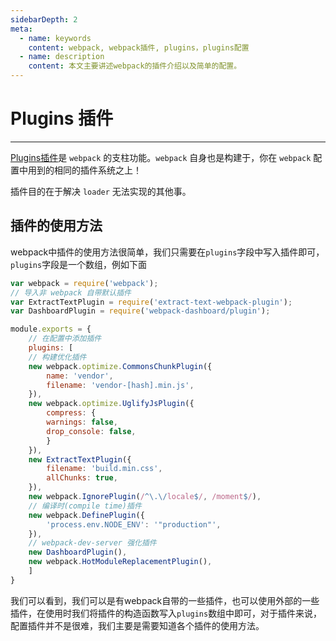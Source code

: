 ```yaml
---
sidebarDepth: 2
meta:
  - name: keywords
    content: webpack, webpack插件, plugins，plugins配置
  - name: description
    content: 本文主要讲述webpack的插件介绍以及简单的配置。
---
```


# Plugins 插件

---

[Plugins插件](https://www.webpackjs.com/configuration/plugins/#plugins)是 `webpack` 的支柱功能。`webpack` 自身也是构建于，你在 `webpack` 配置中用到的相同的插件系统之上！

插件目的在于解决 `loader` 无法实现的其他事。


## 插件的使用方法

webpack中插件的使用方法很简单，我们只需要在`plugins`字段中写入插件即可，`plugins`字段是一个数组，例如下面

```js
var webpack = require('webpack');
// 导入非 webpack 自带默认插件
var ExtractTextPlugin = require('extract-text-webpack-plugin');
var DashboardPlugin = require('webpack-dashboard/plugin');

module.exports = {
    // 在配置中添加插件
    plugins: [
    // 构建优化插件
    new webpack.optimize.CommonsChunkPlugin({
        name: 'vendor',
        filename: 'vendor-[hash].min.js',
    }),
    new webpack.optimize.UglifyJsPlugin({
        compress: {
        warnings: false,
        drop_console: false,
        }
    }),
    new ExtractTextPlugin({
        filename: 'build.min.css',
        allChunks: true,
    }),
    new webpack.IgnorePlugin(/^\.\/locale$/, /moment$/),
    // 编译时(compile time)插件
    new webpack.DefinePlugin({
        'process.env.NODE_ENV': '"production"',
    }),
    // webpack-dev-server 强化插件
    new DashboardPlugin(),
    new webpack.HotModuleReplacementPlugin(),
    ]
}
```

我们可以看到，我们可以是有webpack自带的一些插件，也可以使用外部的一些插件，在使用时我们将插件的构造函数写入`plugins`数组中即可，对于插件来说，配置插件并不是很难，我们主要是需要知道各个插件的使用方法。